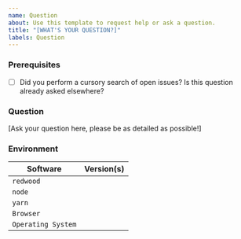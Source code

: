 ```yaml
---
name: Question
about: Use this template to request help or ask a question.
title: "[WHAT'S YOUR QUESTION?]"
labels: Question
---
```


### Prerequisites

- [ ] Did you perform a cursory search of open issues? Is this question already asked elsewhere?


### Question

[Ask your question here, please be as detailed as possible!]

### Environment

<!--
Run the following commands in your project directory

- for redwood `yarn redwood --version`
- for yarn `yarn --version`
- node `node --version`
- yarn `yarn --version`
-->


| Software          | Version(s) |
| ----------------- | ---------- |
| `redwood`         |
| `node`            |
| `yarn`            |
| `Browser`         |
| `Operating System`|
